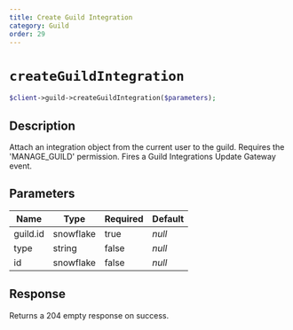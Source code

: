 ```yaml
---
title: Create Guild Integration
category: Guild
order: 29
---
```


# `createGuildIntegration`

```php
$client->guild->createGuildIntegration($parameters);
```

## Description

Attach an integration object from the current user to the guild. Requires the &#039;MANAGE_GUILD&#039; permission.  Fires a Guild Integrations Update Gateway event.

## Parameters


Name | Type | Required | Default
--- | --- | --- | ---
guild.id | snowflake | true | *null*
type | string | false | *null*
id | snowflake | false | *null*

## Response

Returns a 204 empty response on success.


